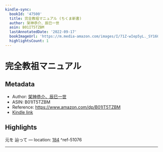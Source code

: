 ```yaml
---
kindle-sync:
  bookId: '47500'
  title: 完全教祖マニュアル (ちくま新書)
  author: 架神恭介、辰巳一世
  asin: B01IT5TZBM
  lastAnnotatedDate: '2022-09-17'
  bookImageUrl: 'https://m.media-amazon.com/images/I/71Z-wIep5yL._SY160.jpg'
  highlightsCount: 1
---
```

# 完全教祖マニュアル
## Metadata
* Author: [架神恭介、辰巳一世](https://www.amazon.comundefined)
* ASIN: B01IT5TZBM
* Reference: https://www.amazon.com/dp/B01IT5TZBM
* [Kindle link](kindle://book?action=open&asin=B01IT5TZBM)

## Highlights
元を 辿って — location: [184](kindle://book?action=open&asin=B01IT5TZBM&location=184) ^ref-51076

---
